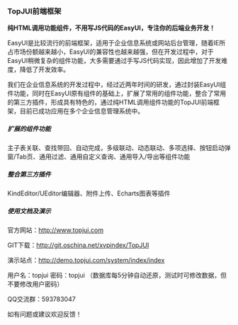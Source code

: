 ### TopJUI前端框架
**纯HTML调用功能组件，不用写JS代码的EasyUI，专注你的后端业务开发！**

EasyUI是比较流行的前端框架，适用于企业信息系统或网站后台管理，随着IE所占市场份额越来越小，EasyUI的兼容性也越来越强，但在开发过程中，对于EasyUI稍微复杂的组件功能，大多需要通过手写JS代码实现，因此增加了开发难度，降低了开发效率。

我们在企业信息系统的开发过程中，经过近两年时间的研发，通过封装EasyUI组件功能，同时在EasyUI原有组件的基础上，扩展了常用的组件功能，整合了常用的第三方插件，形成具有特色的，通过纯HTML调用组件功能的TopJUI前端框架，目前已成功应用在多个企业信息管理系统中。

##### 扩展的组件功能
主子表关联、查找带回、自动完成，多级联动、动态联动、多项选择、按钮启动弹窗/Tab页、通用过滤、通用自定义查询、通用导入/导出等组件功能

##### 整合第三方插件
KindEditor/UEditor编辑器、附件上传、Echarts图表等插件

##### 使用文档及演示

官方网站：http://www.topjui.com

GIT下载：http://git.oschina.net/xvpindex/TopJUI

演示站点：http://demo.topjui.com/system/index/index

用户名：topjui 密码：topjui （数据库每5分钟自动还原，测试时可修改数据，但不要修改用户密码）

QQ交流群：593783047

如有问题或建议欢迎反馈！